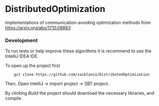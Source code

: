 # DistributedOptimization

Implementations of communication-avoiding optimization methods from https://arxiv.org/abs/1710.08883

### Development

To run tests or help improve these algorithms it is recommend to use the IntelliJ IDEA IDE.

To open up the project first

        git clone https://github.com/zacblanco/DistributedOptimization

Then, Open IntelliJ -> import project -> SBT project.

By clicking _Build_ the project should download the necessary libraries, and compile.
